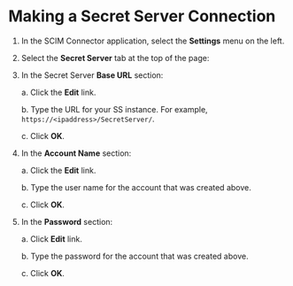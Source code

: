 [title]: # (Making a Secret Server Connection)
[tags]: # (secret server, connection)
[priority]: # (101)
# Making a Secret Server Connection

1. In the SCIM Connector application, select the __Settings__ menu on the
left.
1. Select the __Secret Server__ tab at the top of the page:
1. In the Secret Server __Base URL__ section:

   a. Click the __Edit__ link.

   b. Type the URL for your SS instance. For example, `https://<ipaddress>/SecretServer/`.

   c. Click __OK__.

1. In the __Account Name__ section:

   a. Click the __Edit__ link.

   b. Type the user name for the account that was created above.

   c. Click __OK__.

1. In the __Password__ section:

   a. Click __Edit__ link.

   b. Type the password for the account that was created above.

   c. Click __OK__.
